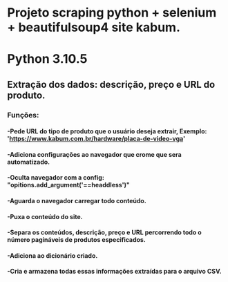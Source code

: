 # Projeto scraping python + selenium + beautifulsoup4 site kabum.
# Python 3.10.5
## Extração dos dados: descrição, preço e URL do produto.

### Funções:

#### -Pede URL do tipo de produto que o usuário deseja extrair, Exemplo: 'https://www.kabum.com.br/hardware/placa-de-video-vga'
#### -Adiciona configurações ao navegador que crome que sera automatizado.
#### -Oculta navegador com a config: "opitions.add_argument('==headdless')"
#### -Aguarda o navegador carregar todo conteúdo.
#### -Puxa o conteúdo do site.
#### -Separa os conteúdos, descrição, preço e URL percorrendo todo o número pagináveis de produtos especificados.
#### -Adiciona ao dicionário criado.
#### -Cria e armazena todas essas informações extraídas para o arquivo CSV.